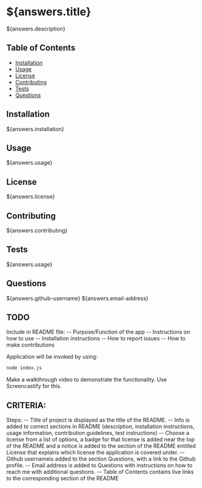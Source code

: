 <!-- Title of the project -->
# ${answers.title}

<!-- Description of the project -->
${answers.description}

## Table of Contents
* [Installation](#installation)
* [Usage](#usage)
* [License](#license)
* [Contributing](#contributing)
* [Tests](#tests)
* [Questions](#questions)

## Installation
${answers.installation}

## Usage
${answers.usage}

## License
${answers.license}

## Contributing
${answers.contributing}

## Tests
${answers.usage}

## Questions
${answers.github-username}
${answers.email-address}



## TODO

Include in README file:
-- Purpose/Function of the app
-- Instructions on how to use
-- Installation instructions
-- How to report issues
-- How to make contributions

Application will be invoked by using:
```bash
node index.js
```

Make a walkthrough video to demonstrate the functionality. 
Use Screencastify for this.

## CRITERIA:

Steps:
-- Title of project is displayed as the title of the README.
-- Info is added to correct sections in README (description, installation instructions, usage information, contribution guidelines, test instructions)
-- Choose a license from a list of options, a badge for that license is added near the top of the README and a notice is added to the section of the README entitled License that explains which license the application is covered under.
-- Github usernameis added to the section Questions, with a link to the Github profile.
-- Email address is added to Questions with instructions on how to reach me with additional questions. 
-- Table of Contents contains live links to the corresponding section of the README
